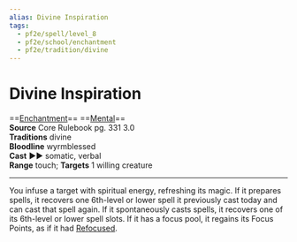 ```yaml
---
alias: Divine Inspiration
tags:
  - pf2e/spell/level_8
  - pf2e/school/enchantment
  - pf2e/tradition/divine
---
```


# Divine Inspiration

==[Enchantment](Enchantment.md)== ==[Mental](Mental.md)==  
__Source__ Core Rulebook pg. 331 3.0  
**Traditions** divine  
**Bloodline** wyrmblessed  
**Cast** ►► somatic, verbal  
**Range** touch; **Targets** 1 willing creature

---

You infuse a target with spiritual energy, refreshing its magic. If it prepares spells, it recovers one 6th-level or lower spell it previously cast today and can cast that spell again. If it spontaneously casts spells, it recovers one of its 6th-level or lower spell slots. If it has a focus pool, it regains its Focus Points, as if it had [Refocused](Refocus.md).
